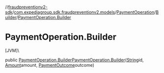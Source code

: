 //[fraudpreventionv2-sdk](../../../../index.md)/[com.expediagroup.sdk.fraudpreventionv2.models](../../index.md)/[PaymentOperation](../index.md)/[Builder](index.md)/[PaymentOperation.Builder](-payment-operation.-builder.md)

# PaymentOperation.Builder

[JVM]\

public [PaymentOperation.Builder](index.md)[PaymentOperation.Builder](-payment-operation.-builder.md)([String](https://docs.oracle.com/javase/8/docs/api/java/lang/String.html)id, [Amount](../../-amount/index.md)amount, [PaymentOutcome](../../-payment-outcome/index.md)outcome)

